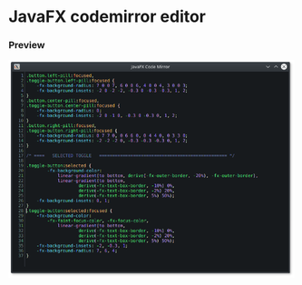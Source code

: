 # JavaFX codemirror editor

### Preview
![alt text](https://github.com/EricCanull/fxcodemirror/blob/master/fxwebview/src/main/resources/images/screenshot.png "fxcodemirror")
